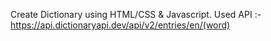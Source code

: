 Create Dictionary using HTML/CSS & Javascript.
Used API :- https://api.dictionaryapi.dev/api/v2/entries/en/(word)
